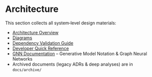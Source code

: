 # Architecture

This section collects all system‐level design materials:

- [Architecture Overview](../architecture/COMPREHENSIVE_REPOSITORY_CLEANUP_ANALYSIS.md)
- [Diagrams](../architecture/diagrams.md)
- [Dependency Validation Guide](../architecture/dependency-validation-guide.md)
- [Developer Quick Reference](../architecture/developer-quick-reference.md)
- [GNN Documentation](gnn/README.md) – Generative Model Notation & Graph Neural Networks
- Archived documents (legacy ADRs & deep analyses) are in `docs/archive/` 